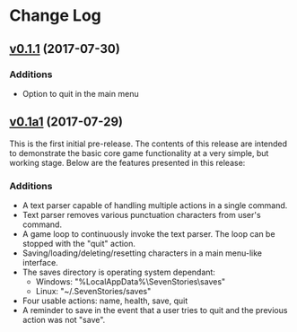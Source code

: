 # Change Log

## [v0.1.1](https://github.com/huntermalm/SevenStories/tree/v0.1.1) (2017-07-30)

### Additions

* Option to quit in the main menu

## [v0.1a1](https://github.com/huntermalm/SevenStories/tree/v0.1a1) (2017-07-29)

This is the first initial pre-release.  The contents of this release are intended to demonstrate the basic core game functionality at a very simple, but working stage.  Below are the features presented in this release:

### Additions

* A text parser capable of handling multiple actions in a single command.
* Text parser removes various punctuation characters from user's command.
* A game loop to continuously invoke the text parser.  The loop can be stopped with the "quit" action.
* Saving/loading/deleting/resetting characters in a main menu-like interface.
* The saves directory is operating system dependant:
  * Windows: "%LocalAppData%\SevenStories\saves"
  * Linux: "~/.SevenStories/saves"
* Four usable actions: name, health, save, quit
* A reminder to save in the event that a user tries to quit and the previous action was not "save".

